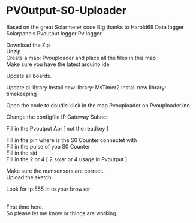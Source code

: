 # PVOutput-S0-Uploader
Based on the great Solarmeter code Big thanks to Harold69
Data logger Solarpanels Pvoutput logger Pv logger


Download the Zip <br>
Unzip <br>
Create a map: Pvouploader and place all the files in this map<br>
Make sure you have the latest arduino ide<br>

Update all boards.<br>

Update al library
Install new library: MsTimer2
Install new library: timekeeping

Open the code to doudle klick in the map Pvouploader on Pvouploader.ino

Change the configfile
IP
Gateway
Subnet

Fill in the Pvoutput Api [ not the readkey ]

Fill in the pin where is the S0 Counter connectet with<br>
Fill in the pulse of you S0 Counter<br>
Fill in the sid<br>
Fill in the 2 or 4 [ 2 solar or 4 usage in Pvoutput ]<br>

Make sure the numsensors are correct.<br>
Upload the sketch<br>

Look for Ip:555 in to your browser<br>

<br>
First time here..<br>
So please let me know or things are working.
